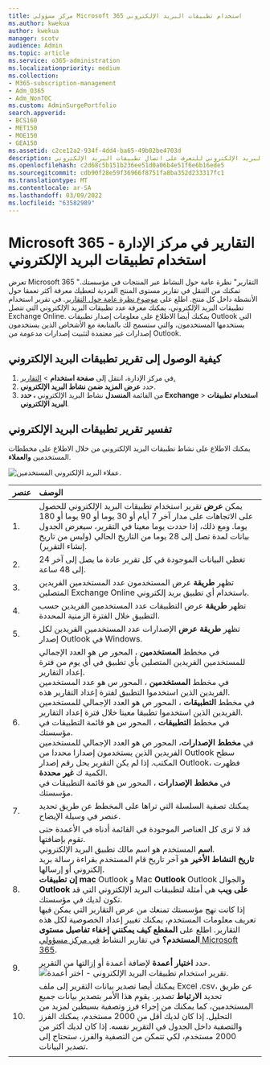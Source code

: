 ```yaml
---
title: مركز مسؤولي Microsoft 365 استخدام تطبيقات البريد الإلكتروني
ms.author: kwekua
author: kwekua
manager: scotv
audience: Admin
ms.topic: article
ms.service: o365-administration
ms.localizationpriority: medium
ms.collection:
- M365-subscription-management
- Adm_O365
- Adm_NonTOC
ms.custom: AdminSurgePortfolio
search.appverid:
- BCS160
- MET150
- MOE150
- GEA150
ms.assetid: c2ce12a2-934f-4dd4-ba65-49b02be4703d
description: تعرف على كيفية الحصول على تقرير استخدام تطبيقات البريد الإلكتروني للتعرف على اتصال تطبيقات البريد الإلكتروني Exchange Online Outlook التي يستخدمها مستخدمو الإصدارات.
ms.openlocfilehash: c2d68c5b151b236ee51d0a06b4e51f6e6b16ede5
ms.sourcegitcommit: cdb90f28e59f36966f8751fa8ba352d233317fc1
ms.translationtype: MT
ms.contentlocale: ar-SA
ms.lasthandoff: 03/09/2022
ms.locfileid: "63582989"
---
```

# <a name="microsoft-365-reports-in-the-admin-center---email-apps-usage"></a>Microsoft 365 التقارير في مركز الإدارة - استخدام تطبيقات البريد الإلكتروني

تعرض Microsoft 365 "التقارير" نظرة عامة حول النشاط عبر المنتجات في مؤسستك. تمكنك من التنقل في تقارير مستوى المنتج الفردية لتعطيك معرفة أكثر تعمقا حول الأنشطة داخل كل منتج. اطلع على [موضوع نظرة عامة حول التقارير](activity-reports.md). في تقرير استخدام تطبيقات البريد الإلكتروني، يمكنك معرفة عدد تطبيقات البريد الإلكتروني التي تتصل Exchange Online. يمكنك أيضا الاطلاع على معلومات إصدار تطبيقات Outlook التي يستخدمها المستخدمون، والتي ستسمح لك بالمتابعة مع الأشخاص الذين يستخدمون إصدارات غير معتمدة لتثبيت إصدارات مدعومة من Outlook.
  
## <a name="how-to-get-to-the-email-apps-report"></a>كيفية الوصول إلى تقرير تطبيقات البريد الإلكتروني

1. في مركز الإدارة، انتقل إلى **صفحة استخدام** \> <a href="https://go.microsoft.com/fwlink/p/?linkid=2074756" target="_blank">التقارير.</a>
2. حدد **عرض المزيد ضمن** **نشاط البريد الإلكتروني**. 
3. من القائمة **المنسدل** نشاط البريد الإلكتروني **، حدد Exchange** \> **استخدام تطبيقات البريد الإلكتروني**.
  
## <a name="interpret-the-email-apps-report"></a>تفسير تقرير تطبيقات البريد الإلكتروني

يمكنك الاطلاع على نشاط تطبيقات البريد الإلكتروني من خلال الاطلاع على مخططات  المستخدمين **والعملاء**. 
  
![عملاء البريد الإلكتروني المستخدمين.](../../media/d78af7db-2b41-4d37-8b6e-bc7e47edd1dd.png)
  
|عنصر|الوصف|
|:-----|:-----|
|1.  <br/> |يمكن **عرض** تقرير استخدام تطبيقات البريد الإلكتروني للحصول على الاتجاهات على مدار آخر 7 أيام أو 30 يوما أو 90 يوما أو 180 يوما. ومع ذلك، إذا حددت يوما معينا في التقرير، سيعرض الجدول بيانات لمدة تصل إلى 28 يوما من التاريخ الحالي (وليس من تاريخ إنشاء التقرير).  <br/> |
|2.  <br/> |تغطي البيانات الموجودة في كل تقرير عادة ما يصل إلى آخر 24 إلى 48 ساعة.  <br/> |
|3.  <br/> |تظهر **طريقة** عرض المستخدمون عدد المستخدمين الفريدين المتصلين Exchange Online باستخدام أي تطبيق بريد إلكتروني.  <br/> |
|4.  <br/> |تظهر **طريقة** عرض التطبيقات عدد المستخدمين الفريدين حسب التطبيق خلال الفترة الزمنية المحددة.  <br/> |
|5.  <br/> |تظهر **طريقة عرض** الإصدارات عدد المستخدمين الفريدين لكل إصدار Outlook في Windows.  <br/> |
|6.  <br/> | في مخطط **المستخدمين** ، المحور ص هو العدد الإجمالي للمستخدمين الفريدين المتصلين بأي تطبيق في أي يوم من فترة إعداد التقارير.  <br/>  في مخطط **المستخدمين** ، المحور س هو عدد المستخدمين الفريدين الذين استخدموا التطبيق لفترة إعداد التقارير هذه.  <br/>  في مخطط **التطبيقات** ، المحور ص هو العدد الإجمالي للمستخدمين الفريدين الذين استخدموا تطبيقا معينا خلال فترة إعداد التقارير.  <br/>  في مخطط **التطبيقات** ، المحور س هو قائمة التطبيقات في مؤسستك.  <br/>  في **مخطط الإصدارات**، المحور ص هو العدد الإجمالي للمستخدمين الفريدين الذين يستخدمون إصدارا محددا من Outlook سطح المكتب. إذا لم يكن التقرير يحل رقم إصدار Outlook، فظهرت الكمية ك **غير محددة**.  <br/>  في **مخطط الإصدارات** ، المحور س هو قائمة التطبيقات في مؤسستك.  <br/> |
|7.  <br/> |يمكنك تصفية السلسلة التي تراها على المخطط عن طريق تحديد عنصر في وسيلة الإيضاح.  <br/> |
|8.  <br/> | قد لا ترى كل العناصر الموجودة في القائمة أدناه في الأعمدة حتى تقوم بإضافتها.<br/> **اسم** المستخدم هو اسم مالك تطبيق البريد الإلكتروني.  <br/> **تاريخ النشاط الأخير** هو آخر تاريخ قام المستخدم بقراءة رسالة بريد إلكتروني أو إرسالها.  <br/> **إن تطبيقات** **mac** Outlook و Mac **Outlook** Outlook والجوال **Outlook على ويب** هي  أمثلة لتطبيقات البريد الإلكتروني التي قد تكون لديك في مؤسستك.  <br/>  إذا كانت نهج مؤسستك تمنعك من عرض التقارير التي يمكن فيها تعريف معلومات المستخدم، يمكنك تغيير إعداد الخصوصية لكل هذه التقارير. اطلع على **المقطع كيف يمكنني إخفاء تفاصيل مستوى المستخدم؟** في تقارير النشاط [في مركز مسؤولي Microsoft 365](activity-reports.md).  <br/> |
|9.  <br/> |حدد **اختيار أعمدة** لإضافة أعمدة أو إزالتها من التقرير.  <br/> ![تقرير استخدام تطبيقات البريد الإلكتروني - اختر أعمدة.](../../media/041bd6ff-27e8-409d-9608-282edcfa2316.png)|
|10.  <br/> |يمكنك أيضا تصدير بيانات التقرير إلى ملف Excel .csv، عن طريق تحديد **الارتباط** تصدير. يقوم هذا الأمر بتصدير بيانات جميع المستخدمين، كما يمكنك من إجراء فرز وتصفية بسيطين لمزيد من التحليل. إذا كان لديك أقل من 2000 مستخدم، يمكنك الفرز والتصفية داخل الجدول في التقرير نفسه. إذا كان لديك أكثر من 2000 مستخدم، لكي تتمكن من التصفية والفرز، ستحتاج إلى تصدير البيانات.  <br/> |
|||
   
